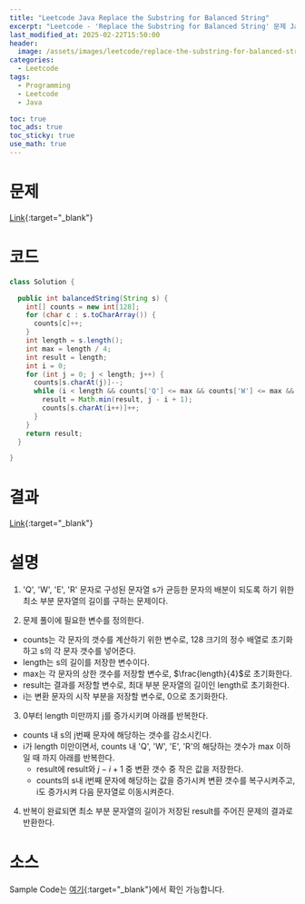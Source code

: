 ```yaml
---
title: "Leetcode Java Replace the Substring for Balanced String"
excerpt: "Leetcode - 'Replace the Substring for Balanced String' 문제 Java 풀이"
last_modified_at: 2025-02-22T15:50:00
header:
  image: /assets/images/leetcode/replace-the-substring-for-balanced-string.png
categories:
  - Leetcode
tags:
  - Programming
  - Leetcode
  - Java

toc: true
toc_ads: true
toc_sticky: true
use_math: true
---
```

# 문제
[Link](https://leetcode.com/problems/replace-the-substring-for-balanced-string/){:target="_blank"}

# 코드
```java
class Solution {

  public int balancedString(String s) {
    int[] counts = new int[128];
    for (char c : s.toCharArray()) {
      counts[c]++;
    }
    int length = s.length();
    int max = length / 4;
    int result = length;
    int i = 0;
    for (int j = 0; j < length; j++) {
      counts[s.charAt(j)]--;
      while (i < length && counts['Q'] <= max && counts['W'] <= max && counts['E'] <= max && counts['R'] <= max) {
        result = Math.min(result, j - i + 1);
        counts[s.charAt(i++)]++;
      }
    }
    return result;
  }

}
```

# 결과
[Link](https://leetcode.com/problems/replace-the-substring-for-balanced-string/submissions/1551435925/){:target="_blank"}

# 설명
1. 'Q', 'W', 'E', 'R' 문자로 구성된 문자열 s가 균등한 문자의 배분이 되도록 하기 위한 최소 부분 문자열의 길이를 구하는 문제이다.

2. 문제 풀이에 필요한 변수를 정의한다.
- counts는 각 문자의 갯수를 계산하기 위한 변수로, 128 크기의 정수 배열로 초기화하고 s의 각 문자 갯수를 넣어준다.
- length는 s의 길이를 저장한 변수이다.
- max는 각 문자의 상한 갯수를 저장할 변수로, $\frac{length}{4}$로 초기화한다.
- result는 결과를 저장할 변수로, 최대 부분 문자열의 길이인 length로 초기화한다.
- i는 변환 문자의 시작 부분을 저장할 변수로, 0으로 초기화한다.

3. 0부터 length 미만까지 j를 증가시키며 아래를 반복한다.
- counts 내 s의 j번째 문자에 해당하는 갯수를 감소시킨다.
- i가 length 미만이면서, counts 내 'Q', 'W', 'E', 'R'의 해당하는 갯수가 max 이하일 때 까지 아래를 반복한다.
  - result에 result와 $j - i + 1$ 중 변환 갯수 중 작은 값을 저장한다.
  - counts의 s내 i번째 문자에 해당하는 값을 증가시켜 변환 갯수를 복구시켜주고, i도 증가시켜 다음 문자열로 이동시켜준다.

4. 반복이 완료되면 최소 부분 문자열의 길이가 저장된 result를 주어진 문제의 결과로 반환한다.

# 소스
Sample Code는 [여기](https://github.com/GracefulSoul/leetcode/blob/master/src/main/java/gracefulsoul/problems/ReplaceTheSubstringForBalancedString.java){:target="_blank"}에서 확인 가능합니다.